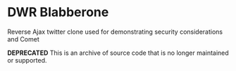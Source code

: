 # DWR Blabberone

Reverse Ajax twitter clone used for demonstrating security considerations and Comet

**DEPRECATED** This is an archive of source code that is no longer maintained or supported.
